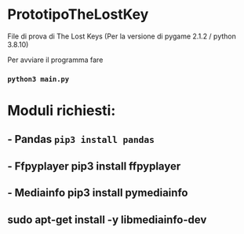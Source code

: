 # PrototipoTheLostKey
File di prova di The Lost Keys
(Per la versione di pygame 2.1.2 / python 3.8.10)

Per avviare il programma fare
### `python3 main.py`

# Moduli richiesti:
## - Pandas `pip3 install pandas`

## - Ffpyplayer pip3 install ffpyplayer

## - Mediainfo pip3 install pymediainfo
## sudo apt-get install -y libmediainfo-dev